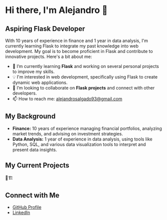 # Hi there, I'm Alejandro 👋

## Aspiring Flask Developer

With 10 years of experience in finance and 1 year in data analysis, I'm currently learning Flask to integrate my past knowledge into web development. My goal is to become proficient in Flask and contribute to innovative projects. Here's a bit about me:

- 🌱 I’m currently learning **Flask** and working on several personal projects to improve my skills.
- 💡 I'm interested in web development, specifically using Flask to create dynamic web applications.
- 👯 I’m looking to collaborate on **Flask projects** and connect with other developers.
- 📫 How to reach me: alejandrosalgado93@gmail.com

## My Background

- **Finance:** 10 years of experience managing financial portfolios, analyzing market trends, and advising on investment strategies.
- **Data Analysis:** 1 year of experience in data analysis, using tools like Python, SQL, and various data visualization tools to interpret and present data insights.

## My Current Projects

🚧🏗️

## Connect with Me

- [GitHub Profile](https://github.com/AlejoSG1)
- [LinkedIn](https://www.linkedin.com/in/alejandrosgh)
